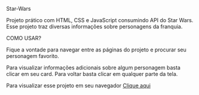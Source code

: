 Star-Wars

Projeto prático com HTML, CSS e JavaScript consumindo API do Star Wars. Esse projeto traz diversas informações sobre personagens da franquia.

COMO USAR?

Fique a vontade para navegar entre as páginas do projeto e procurar seu personagem favorito.

Para visualizar informações adicionais sobre algum personagem basta clicar em seu card. Para voltar basta clicar em qualquer parte da tela.

Para visualizar esse projeto em seu navegador [Clique aqui](https://star-wars-three-roan.vercel.app/)
